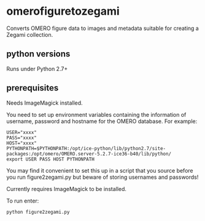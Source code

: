 # omerofiguretozegami
Converts OMERO figure data to images and metadata suitable for creating a Zegami collection. 

## python versions
Runs under Python 2.7+

## prerequisites
Needs ImageMagick installed.

You need to set up environment variables containing the information of username, password and hostname for the OMERO database. For example:
```
USER="xxxx"
PASS="xxxx"
HOST="xxxx"
PYTHONPATH=$PYTHONPATH:/opt/ice-python/lib/python2.7/site-packages:/opt/omero/OMERO.server-5.2.7-ice36-b40/lib/python/
export USER PASS HOST PYTHONPATH
```
You may find it convenient to set this up in a script that you source before you run figure2zegami.py but beware of storing usernames and passwords!

Currently requires ImageMagick to be installed.

To run enter:

`python figure2zegami.py`


